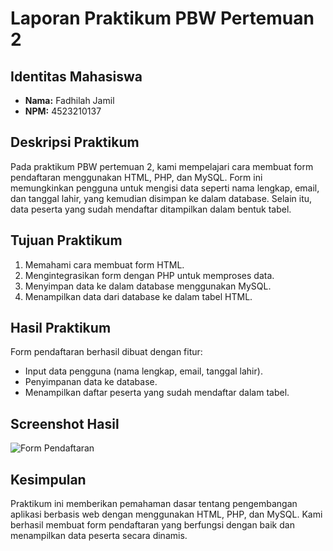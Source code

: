 # Laporan Praktikum PBW Pertemuan 2

## Identitas Mahasiswa

- **Nama:** Fadhilah Jamil
- **NPM:** 4523210137

## Deskripsi Praktikum

Pada praktikum PBW pertemuan 2, kami mempelajari cara membuat form pendaftaran menggunakan HTML, PHP, dan MySQL. Form ini memungkinkan pengguna untuk mengisi data seperti nama lengkap, email, dan tanggal lahir, yang kemudian disimpan ke dalam database. Selain itu, data peserta yang sudah mendaftar ditampilkan dalam bentuk tabel.

## Tujuan Praktikum

1. Memahami cara membuat form HTML.
2. Mengintegrasikan form dengan PHP untuk memproses data.
3. Menyimpan data ke dalam database menggunakan MySQL.
4. Menampilkan data dari database ke dalam tabel HTML.

## Hasil Praktikum

Form pendaftaran berhasil dibuat dengan fitur:

- Input data pengguna (nama lengkap, email, tanggal lahir).
- Penyimpanan data ke database.
- Menampilkan daftar peserta yang sudah mendaftar dalam tabel.

## Screenshot Hasil

![Form Pendaftaran](attachments/screenshot.png)

## Kesimpulan

Praktikum ini memberikan pemahaman dasar tentang pengembangan aplikasi berbasis web dengan menggunakan HTML, PHP, dan MySQL. Kami berhasil membuat form pendaftaran yang berfungsi dengan baik dan menampilkan data peserta secara dinamis.
